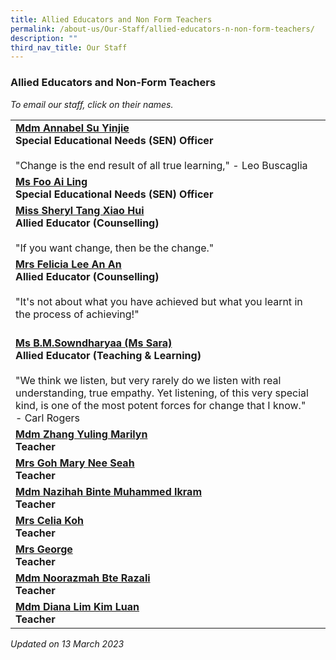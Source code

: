 ```yaml
---
title: Allied Educators and Non Form Teachers
permalink: /about-us/Our-Staff/allied-educators-n-non-form-teachers/
description: ""
third_nav_title: Our Staff
---
```

### Allied Educators and Non-Form Teachers

*To email our staff, click on their names.*

|  |  |
|---|---|
[**Mdm Annabel Su Yinjie**](mailto:su_yin_jie@moe.edu.sg)<br>**Special Educational Needs (SEN) Officer**<br><br>"Change is the end result of all true learning," - Leo Buscaglia |
[**Ms Foo Ai Ling**](mailto:foo_ai_ling@moe.edu.sg)<br>**Special Educational Needs (SEN) Officer** |
 | [**Miss Sheryl Tang Xiao Hui**](mailto:Sheryl_TANG_Xiao_Hui@moe.edu.sg)<br>**Allied Educator (Counselling)**<br><br>"If you want change, then be the change."  |
[**Mrs Felicia Lee An An**](mailto:ang_an_an_felicia@moe.edu.sg)<br>**Allied Educator (Counselling)**<br><br>"It's not about what you have achieved but what you learnt in the process of achieving!" |
<br>[**Ms B.M.Sowndharyaa (Ms Sara)**](mailto:b_m_sowndharyaa@moe.edu.sg)<br>**Allied Educator (Teaching & Learning)**<br><br>"We think we listen, but very rarely do we listen with real understanding, true empathy. Yet listening, of this very special kind, is one of the most potent forces for change that I know." - Carl Rogers<br> |
[**Mdm Zhang Yuling Marilyn**](mailto:zhang_yuling_marilyn@moe.edu.sg)<br>**Teacher** |
[**Mrs Goh Mary Nee Seah**](mailto:goh_mary_nee_seah@moe.edu.sg) <br>**Teacher** |
[**Mdm Nazihah Binte Muhammed Ikram**](mailto:nazihah_muhammed_ikram@moe.edu.sg)<br>**Teacher**  |
[**Mrs Celia Koh**](mailto:neo_chew_yen@moe.edu.sg)<br>**Teacher**   |
[**Mrs George**](mailto:ng_han_jun@moe.edu.sg)<br>**Teacher**     |
[**Mdm Noorazmah Bte Razali**](mailto:noorazmah_razali@moe.edu.sg)<br>**Teacher**      |
[**Mdm Diana Lim Kim Luan**](mailto:lim_kim_luan@moe.edu.sg)<br>**Teacher** |

*Updated on 13 March 2023*